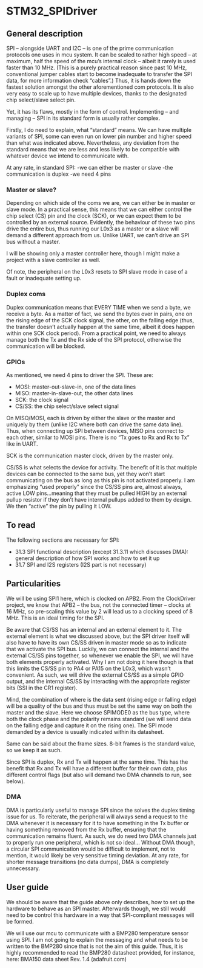 # STM32_SPIDriver

## General description
SPI – alongside UART and I2C – is one of the prime communication protocols one uses in mcu system. It can be scaled to rather high speed – at maximum, half the speed of the mcu’s internal clock – albeit it rarely is used faster than 10 MHz. (This is a purely practical reason since past 10 MHz, conventional jumper cables start to become inadequate to transfer the SPI data, for more information check “cables”.) Thus, it is hands down the fastest solution amongst the other aforementioned com protocols. It is also very easy to scale up to have multiple devices, thanks to the designated chip select/slave select pin.

Yet, it has its flaws, mostly in the form of control. Implementing – and managing – SPI in its standard form is usually rather complex.

Firstly, I do need to explain, what “standard” means. We can have multiple variants of SPI, some can even run on lower pin number and higher speed than what was indicated above. Nevertheless, any deviation from the standard means that we are less and less likely to be compatible with whatever device we intend to communicate with.

At any rate, in standard SPI:
-we can either be master or slave
-the communication is duplex
-we need 4 pins

### Master or slave?
Depending on which side of the coms we are, we can either be in master or slave mode. In a practical sense, this means that we can either control the chip select (CS) pin and the clock (SCK), or we can expect them to be controlled by an external source. Evidently, the behaviour of these two pins drive the entire bus, thus running our L0x3 as a master or a slave will demand a different approach from us. Unlike UART, we can’t drive an SPI bus without a master.

I will be showing only a master controller here, though I might make a project with a slave controller as well.

Of note, the peripheral on the L0x3 resets to SPI slave mode in case of a fault or inadequate setting up.

### Duplex coms
Duplex communication means that EVERY TIME when we send a byte, we receive a byte. As a matter of fact, we send the bytes over in pairs, one on the rising edge of the SCK clock signal, the other, on the falling edge (thus, the transfer doesn’t actually happen at the same time, albeit it does happen within one SCK clock period). From a practical point, we need to always manage both the Tx and the Rx side of the SPI protocol, otherwise the communication will be blocked.

### GPIOs
As mentioned, we need 4 pins to driver the SPI. These are:
-	MOSI: master-out-slave-in, one of the data lines
-	MISO: master-in-slave-out, the other data lines
-	SCK: the clock signal
-	CS/SS: the chip select/slave select signal

On MISO/MOSI, each is driven by either the slave or the master and uniquely by them (unlike I2C where both can drive the same data line). Thus, when connecting up SPI between devices, MISO pins connect to each other, similar to MOSI pins. There is no “Tx goes to Rx and Rx to Tx” like in UART.

SCK is the communication master clock, driven by the master only.

CS/SS is what selects the device for activity. The benefit of it is that multiple devices can be connected to the same bus, yet they won’t start communicating on the bus as long as this pin is not activated properly. I am emphasizing “used properly” since the CS/SS pins are, almost always, active LOW pins…meaning that they must be pulled HIGH by an external pullup resistor if they don’t have internal pullups added to them by design. We then “active” the pin by pulling it LOW.

## To read
The following sections are necessary for SPI:
- 31.3 SPI functional description (except 31.3.11 which discusses DMA): general description of how SPI works and how to set it up
- 31.7 SPI and I2S registers (I2S part is not necessary)

## Particularities
We will be using SPI1 here, which is clocked on APB2. From the ClockDriver project, we know that APB2 – the bus, not the connected timer – clocks at 16 MHz, so pre-scaling this value by 2 will lead us to a clocking speed of 8 MHz. This is an ideal timing for the SPI.

Be aware that CS/SS has an internal and an external element to it. The external element is what we discussed above, but the SPI driver itself will also have to have its own CS/SS driven in master mode so as to indicate that we activate the SPI bus. Luckily, we can connect the internal and the external CS/SS pins together, so whenever we enable the SPI, we will have both elements properly activated. Why I am not doing it here though is that this limits the CS/SS pin to PA4 or PA15 on the L0x3, which wasn’t convenient. As such, we will drive the external CS/SS as a simple GPIO output, and the internal CS/SS by interacting with the appropriate register bits (SSI in the CR1 register). 

Mind, the combination of where is the data sent (rising edge or falling edge) will be a quality of the bus and thus must be set the same way on both the master and the slave. Here we choose SPIMODE0 as the bus type, where both the clock phase and the polarity remains standard (we will send data on the falling edge and capture it on the rising one). The SPI mode demanded by a device is usually indicated within its datasheet.

Same can be said about the frame sizes. 8-bit frames is the standard value, so we keep it as such.

Since SPI is duplex, Rx and Tx will happen at the same time. This has the benefit that Rx and Tx will have a different buffer for their own data, plus different control flags (but also will demand two DMA channels to run, see below).

### DMA
DMA is particularly useful to manage SPI since the solves the duplex timing issue for us. To reiterate, the peripheral will always send a request to the DMA whenever it is necessary for it to have something in the Tx buffer or having something removed from the Rx buffer, ensuring that the communication remains fluent. As such, we do need two DMA channels just to properly run one peripheral, which is not so ideal… Without DMA though, a circular SPI communication would be difficult to implement, not to mention, it would likely be very sensitive timing deviation. At any rate, for shorter message transitions (no data dumps), DMA is completely unnecessary.

## User guide
We should be aware that the guide above only describes, how to set up the hardware to behave as an SPI master. Afterwards though, we still would need to be control this hardware in a way that SPI-compliant messages will be formed.

We will use our mcu to communicate with a BMP280 temperature sensor using SPI. I am not going to explain the messaging and what needs to be written to the BMP280 since that is not the aim of this guide. Thus, it is highly recommended to read the BMP280 datasheet provided, for instance, here: BMA150 data sheet Rev. 1.4 (adafruit.com)
